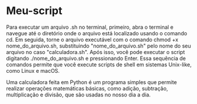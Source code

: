 # Meu-script

Para executar um arquivo .sh no terminal, primeiro, abra o terminal e navegue até o diretório onde o arquivo está localizado usando o comando cd. Em seguida, torne o arquivo executável com o comando chmod +x nome_do_arquivo.sh, substituindo "nome_do_arquivo.sh" pelo nome do seu arquivo no caso "calculadora.sh". Após isso, você pode executar o script digitando ./nome_do_arquivo.sh e pressionando Enter. Essa sequência de comandos permite que você execute scripts de shell em sistemas Unix-like, como Linux e macOS.

Uma calculadora feita em Python é um programa simples que permite realizar operações matemáticas básicas, como adição, subtração, multiplicação e divisão, que são usadas no nosso dia a dia. 
